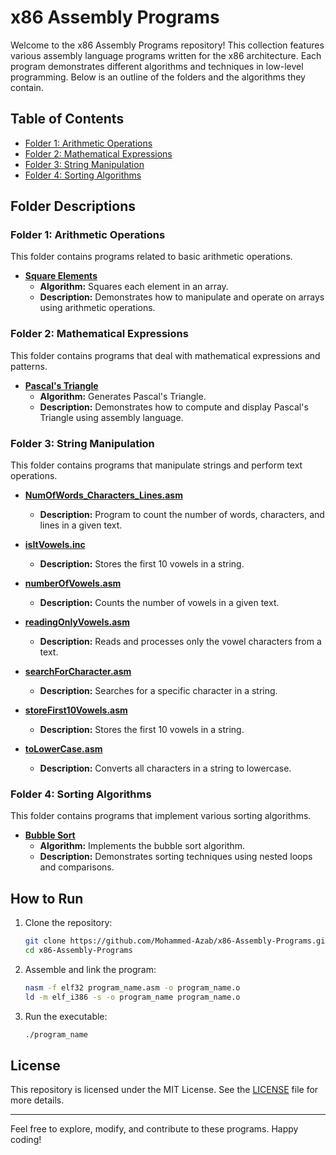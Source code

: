 # x86 Assembly Programs

Welcome to the x86 Assembly Programs repository! This collection features various assembly language programs written for the x86 architecture. Each program demonstrates different algorithms and techniques in low-level programming. Below is an outline of the folders and the algorithms they contain.

## Table of Contents

- [Folder 1: Arithmetic Operations](#folder-1-arithmetic-operations)
- [Folder 2: Mathematical Expressions](#folder-2-mathematical-expressions)
- [Folder 3: String Manipulation](#folder-3-string-manipulation)
- [Folder 4: Sorting Algorithms](#folder-4-sorting-algorithms)

## Folder Descriptions

### Folder 1: Arithmetic Operations

This folder contains programs related to basic arithmetic operations.

- **[Square Elements](Arithmetic/squareElements.asm)**
  - **Algorithm:** Squares each element in an array.
  - **Description:** Demonstrates how to manipulate and operate on arrays using arithmetic operations.

### Folder 2: Mathematical Expressions

This folder contains programs that deal with mathematical expressions and patterns.

- **[Pascal's Triangle](MathExpressions/pascalTriangle.asm)**
  - **Algorithm:** Generates Pascal's Triangle.
  - **Description:** Demonstrates how to compute and display Pascal's Triangle using assembly language.

### Folder 3: String Manipulation

This folder contains programs that manipulate strings and perform text operations.

- **[NumOfWords_Characters_Lines.asm](stringManipulation/NumOfWords_Characters_Lines.asm)**
  - **Description:** Program to count the number of words, characters, and lines in a given text.

- **[isItVowels.inc](stringManipulation/isItVowels.inc)**
  - **Description:** Stores the first 10 vowels in a string.

- **[numberOfVowels.asm](stringManipulation/numberOfVowels.asm)**
  - **Description:** Counts the number of vowels in a given text.

- **[readingOnlyVowels.asm](stringManipulation/readingOnlyVowels.asm)**
  - **Description:** Reads and processes only the vowel characters from a text.

- **[searchForCharacter.asm](stringManipulation/searchForCharacter.asm)**
  - **Description:** Searches for a specific character in a string.

- **[storeFirst10Vowels.asm](stringManipulation/storeFirst10Vowels.asm)**
  - **Description:** Stores the first 10 vowels in a string.

- **[toLowerCase.asm](stringManipulation/toLowerCase.asm)**
  - **Description:** Converts all characters in a string to lowercase.

### Folder 4: Sorting Algorithms

This folder contains programs that implement various sorting algorithms.

- **[Bubble Sort](Sorting/bubbleSort.asm)**
  - **Algorithm:** Implements the bubble sort algorithm.
  - **Description:** Demonstrates sorting techniques using nested loops and comparisons.

## How to Run

1. Clone the repository:
    ```bash
    git clone https://github.com/Mohammed-Azab/x86-Assembly-Programs.git
    cd x86-Assembly-Programs
    ```

2. Assemble and link the program:
    ```bash
    nasm -f elf32 program_name.asm -o program_name.o
    ld -m elf_i386 -s -o program_name program_name.o
    ```

3. Run the executable:
    ```bash
    ./program_name
    ```

## License

This repository is licensed under the MIT License. See the [LICENSE](LICENSE) file for more details.

---

Feel free to explore, modify, and contribute to these programs. Happy coding!
